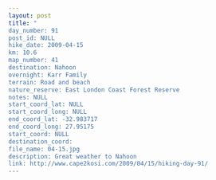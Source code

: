 ```yaml
---
layout: post
title: "
day_number: 91
post_id: NULL
hike_date: 2009-04-15
km: 10.6
map_number: 41
destination: Nahoon
overnight: Karr Family
terrain: Road and beach
nature_reserve: East London Coast Forest Reserve
notes: NULL
start_coord_lat: NULL
start_coord_long: NULL
end_coord_lat: -32.983717
end_coord_long: 27.95175
start_coord: NULL
destination_coord: 
file_name: 04-15.jpg
description: Great weather to Nahoon
link: http://www.cape2kosi.com/2009/04/15/hiking-day-91/
---
```

